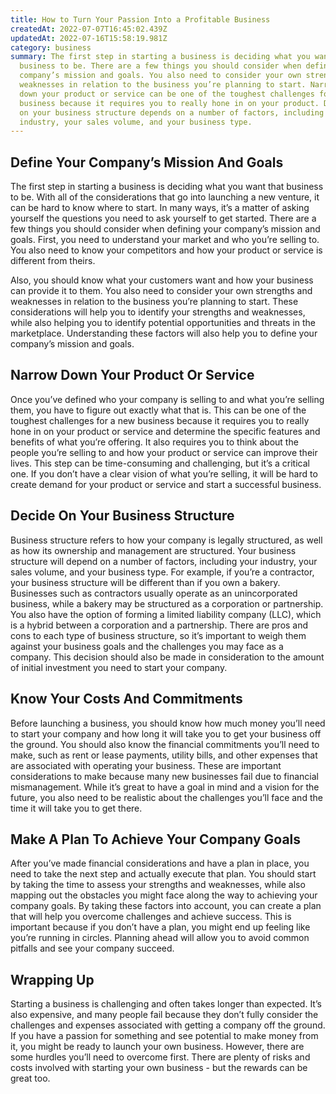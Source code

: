 ```yaml
---
title: How to Turn Your Passion Into a Profitable Business
createdAt: 2022-07-07T16:45:02.439Z
updatedAt: 2022-07-16T15:58:19.981Z
category: business
summary: The first step in starting a business is deciding what you want that
  business to be. There are a few things you should consider when defining your
  company’s mission and goals. You also need to consider your own strengths and
  weaknesses in relation to the business you’re planning to start. Narrowing
  down your product or service can be one of the toughest challenges for a new
  business because it requires you to really hone in on your product. Deciding
  on your business structure depends on a number of factors, including your
  industry, your sales volume, and your business type.
---
```


## Define Your Company’s Mission And Goals

The first step in starting a business is deciding what you want that business to be. With all of the considerations that go into launching a new venture, it can be hard to know where to start. In many ways, it’s a matter of asking yourself the questions you need to ask yourself to get started. There are a few things you should consider when defining your company’s mission and goals. First, you need to understand your market and who you’re selling to. You also need to know your competitors and how your product or service is different from theirs.

Also, you should know what your customers want and how your business can provide it to them. You also need to consider your own strengths and weaknesses in relation to the business you’re planning to start. These considerations will help you to identify your strengths and weaknesses, while also helping you to identify potential opportunities and threats in the marketplace. Understanding these factors will also help you to define your company’s mission and goals.

## Narrow Down Your Product Or Service

Once you’ve defined who your company is selling to and what you’re selling them, you have to figure out exactly what that is. This can be one of the toughest challenges for a new business because it requires you to really hone in on your product or service and determine the specific features and benefits of what you’re offering. It also requires you to think about the people you’re selling to and how your product or service can improve their lives. This step can be time-consuming and challenging, but it’s a critical one. If you don’t have a clear vision of what you’re selling, it will be hard to create demand for your product or service and start a successful business.

## Decide On Your Business Structure

Business structure refers to how your company is legally structured, as well as how its ownership and management are structured. Your business structure will depend on a number of factors, including your industry, your sales volume, and your business type. For example, if you’re a contractor, your business structure will be different than if you own a bakery. Businesses such as contractors usually operate as an unincorporated business, while a bakery may be structured as a corporation or partnership. You also have the option of forming a limited liability company (LLC), which is a hybrid between a corporation and a partnership. There are pros and cons to each type of business structure, so it’s important to weigh them against your business goals and the challenges you may face as a company. This decision should also be made in consideration to the amount of initial investment you need to start your company.

## Know Your Costs And Commitments

Before launching a business, you should know how much money you’ll need to start your company and how long it will take you to get your business off the ground. You should also know the financial commitments you’ll need to make, such as rent or lease payments, utility bills, and other expenses that are associated with operating your business. These are important considerations to make because many new businesses fail due to financial mismanagement. While it’s great to have a goal in mind and a vision for the future, you also need to be realistic about the challenges you’ll face and the time it will take you to get there.

## Make A Plan To Achieve Your Company Goals

After you’ve made financial considerations and have a plan in place, you need to take the next step and actually execute that plan. You should start by taking the time to assess your strengths and weaknesses, while also mapping out the obstacles you might face along the way to achieving your company goals. By taking these factors into account, you can create a plan that will help you overcome challenges and achieve success. This is important because if you don’t have a plan, you might end up feeling like you’re running in circles. Planning ahead will allow you to avoid common pitfalls and see your company succeed.

## Wrapping Up

Starting a business is challenging and often takes longer than expected. It’s also expensive, and many people fail because they don’t fully consider the challenges and expenses associated with getting a company off the ground. If you have a passion for something and see potential to make money from it, you might be ready to launch your own business. However, there are some hurdles you’ll need to overcome first. There are plenty of risks and costs involved with starting your own business - but the rewards can be great too.
